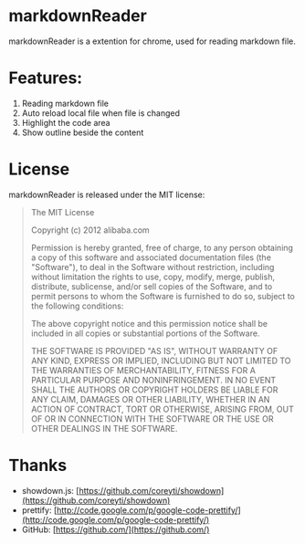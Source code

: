 markdownReader
==============

markdownReader is a extention for chrome, used for reading markdown file.

Features:
==============

1. Reading markdown file
2. Auto reload local file when file is changed
3. Highlight the code area
4. Show outline beside the content

License
================

markdownReader is released under the MIT license:

> The MIT License
>
> Copyright (c) 2012 alibaba.com
>
> Permission is hereby granted, free of charge, to any person obtaining a copy
> of this software and associated documentation files (the "Software"), to deal
> in the Software without restriction, including without limitation the rights
> to use, copy, modify, merge, publish, distribute, sublicense, and/or sell
> copies of the Software, and to permit persons to whom the Software is
> furnished to do so, subject to the following conditions:
>
> The above copyright notice and this permission notice shall be included in
> all copies or substantial portions of the Software.
>
> THE SOFTWARE IS PROVIDED "AS IS", WITHOUT WARRANTY OF ANY KIND, EXPRESS OR
> IMPLIED, INCLUDING BUT NOT LIMITED TO THE WARRANTIES OF MERCHANTABILITY,
> FITNESS FOR A PARTICULAR PURPOSE AND NONINFRINGEMENT. IN NO EVENT SHALL THE
> AUTHORS OR COPYRIGHT HOLDERS BE LIABLE FOR ANY CLAIM, DAMAGES OR OTHER
> LIABILITY, WHETHER IN AN ACTION OF CONTRACT, TORT OR OTHERWISE, ARISING FROM,
> OUT OF OR IN CONNECTION WITH THE SOFTWARE OR THE USE OR OTHER DEALINGS IN
> THE SOFTWARE.

Thanks
================

* showdown.js: [https://github.com/coreyti/showdown](https://github.com/coreyti/showdown)
* prettify: [http://code.google.com/p/google-code-prettify/](http://code.google.com/p/google-code-prettify/)
* GitHub: [https://github.com/](https://github.com/)